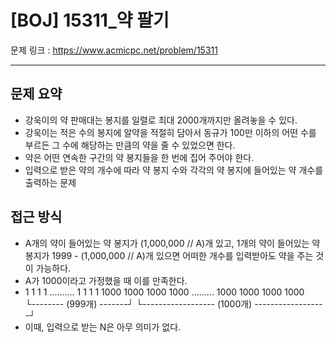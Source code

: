 # [BOJ] 15311_약 팔기

문제 링크 : https://www.acmicpc.net/problem/15311

-----------------
## 문제 요약
  - 강욱이의 약 판매대는 봉지를 일렬로 최대 2000개까지만 올려놓을 수 있다. 
  - 강욱이는 적은 수의 봉지에 알약을 적절히 담아서 동규가 100만 이하의 어떤 수를 부르든 그 수에 해당하는 만큼의 약을 줄 수 있었으면 한다.
  - 약은 어떤 연속한 구간의 약 봉지들을 한 번에 집어 주어야 한다.
  - 입력으로 받은 약의 개수에 따라 약 봉지 수와 각각의 약 봉지에 들어있는 약 개수를 출력하는 문제

## 접근 방식
  - A개의 약이 들어있는 약 봉지가 (1,000,000 // A)개 있고, 1개의 약이 들어있는 약 봉지가 1999 - (1,000,000 // A)개 있으면 어떠한 개수를 입력받아도 약을 주는 것이 가능하다.
  - A가 1000이라고 가정했을 때 이를 만족한다.
  - 1 1 1 1 .......... 1 1 1 1 1000 1000 1000 1000 ......... 1000 1000 1000 1000   
    └-------- (999개) -------┘  └------------------ (1000개) ------------------┘
  - 이때, 입력으로 받는 N은 아무 의미가 없다.
